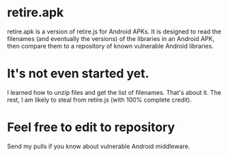 # retire.apk
retire.apk is a version of retire.js for Android APKs.  It is designed to read the filenames (and eventually the versions) of the libraries in an Android APK, then compare them to a repository of known vulnerable Android libraries.
# It's not even started yet.
I learned how to unzip files and get the list of filenames. That's about it. The rest, I am likely to steal from retire.js (with 100% complete credit).
# Feel free to edit to repository
Send my pulls if you know about vulnerable Android middleware.

